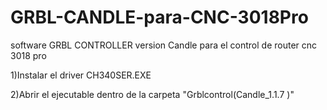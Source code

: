 # GRBL-CANDLE-para-CNC-3018Pro
software GRBL CONTROLLER version Candle para el control de router cnc 3018 pro 

1)Instalar el driver CH340SER.EXE

2)Abrir el ejecutable dentro de la carpeta "Grblcontrol(Candle_1.1.7 )" 
